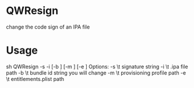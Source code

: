 # QWResign
change the code sign of an IPA file

# Usage

sh QWResign -s <string> -i <path> [-b <string>] [-m <path>] [-e <path>]
    Options:
    -s \t signature string
    -i \t .ipa file path
    -b \t bundle id string you will change
    -m \t provisioning profile path
    -e \t entitlements.plist path

